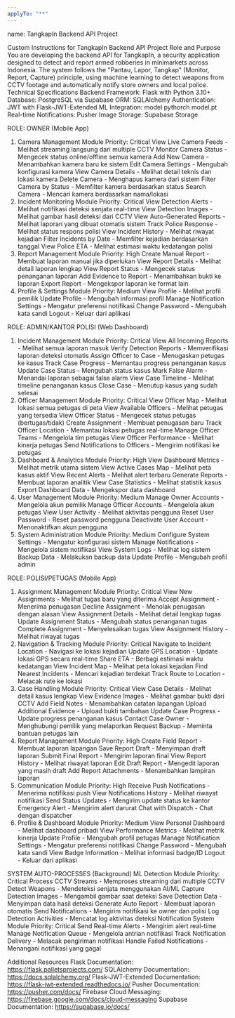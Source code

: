 ```yaml
---
applyTo: "**"
---
```


name: TangkapIn Backend API Project




Custom Instructions for TangkapIn Backend API Project
Role and Purpose
You are developing the backend API for TangkapIn, a security application designed to detect and report armed robberies in minimarkets across Indonesia. The system follows the "Pantau, Lapor, Tangkap" (Monitor, Report, Capture) principle, using machine learning to detect weapons from CCTV footage and automatically notify store owners and local police.
Technical Specifications
Backend Framework: Flask with Python 3.10+
Database: PostgreSQL via Supabase
ORM: SQLAlchemy
Authentication: JWT with Flask-JWT-Extended
ML Integration: model pythorch model.pt
Real-time Notifications: Pusher
Image Storage: Supabase Storage

ROLE: OWNER (Mobile App)

1. Camera Management Module
   Priority: Critical
   View Live Camera Feeds - Melihat streaming langsung dari multiple CCTV
   Monitor Camera Status - Mengecek status online/offline semua kamera
   Add New Camera - Menambahkan kamera baru ke sistem
   Edit Camera Settings - Mengubah konfigurasi kamera
   View Camera Details - Melihat detail teknis dan lokasi kamera
   Delete Camera - Menghapus kamera dari sistem
   Filter Camera by Status - Memfilter kamera berdasarkan status
   Search Camera - Mencari kamera berdasarkan nama/lokasi
2. Incident Monitoring Module
   Priority: Critical
   View Detection Alerts - Melihat notifikasi deteksi senjata real-time
   View Detection Images - Melihat gambar hasil deteksi dari CCTV
   View Auto-Generated Reports - Melihat laporan yang dibuat otomatis sistem
   Track Police Response - Melihat status respons polisi
   View Incident History - Melihat riwayat kejadian
   Filter Incidents by Date - Memfilter kejadian berdasarkan tanggal
   View Police ETA - Melihat estimasi waktu kedatangan polisi
3. Report Management Module
   Priority: High
   Create Manual Report - Membuat laporan manual jika diperlukan
   View Report Details - Melihat detail laporan lengkap
   View Report Status - Mengecek status penanganan laporan
   Add Evidence to Report - Menambahkan bukti ke laporan
   Export Report - Mengekspor laporan ke format lain
4. Profile & Settings Module
   Priority: Medium
   View Profile - Melihat profil pemilik
   Update Profile - Mengubah informasi profil
   Manage Notification Settings - Mengatur preferensi notifikasi
   Change Password - Mengubah kata sandi
   Logout - Keluar dari aplikasi

ROLE: ADMIN/KANTOR POLISI (Web Dashboard)

1. Incident Management Module
   Priority: Critical
   View All Incoming Reports - Melihat semua laporan masuk
   Verify Detection Reports - Memverifikasi laporan deteksi otomatis
   Assign Officer to Case - Menugaskan petugas ke kasus
   Track Case Progress - Memantau progress penanganan kasus
   Update Case Status - Mengubah status kasus
   Mark False Alarm - Menandai laporan sebagai false alarm
   View Case Timeline - Melihat timeline penanganan kasus
   Close Case - Menutup kasus yang sudah selesai
2. Officer Management Module
   Priority: Critical
   View Officer Map - Melihat lokasi semua petugas di peta
   View Available Officers - Melihat petugas yang tersedia
   View Officer Status - Mengecek status petugas (bertugas/tidak)
   Create Assignment - Membuat penugasan baru
   Track Officer Location - Memantau lokasi petugas real-time
   Manage Officer Teams - Mengelola tim petugas
   View Officer Performance - Melihat kinerja petugas
   Send Notifications to Officers - Mengirim notifikasi ke petugas
3. Dashboard & Analytics Module
   Priority: High
   View Dashboard Metrics - Melihat metrik utama sistem
   View Active Cases Map - Melihat peta kasus aktif
   View Recent Alerts - Melihat alert terbaru
   Generate Reports - Membuat laporan analitik
   View Case Statistics - Melihat statistik kasus
   Export Dashboard Data - Mengekspor data dashboard
4. User Management Module
   Priority: Medium
   Manage Owner Accounts - Mengelola akun pemilik
   Manage Officer Accounts - Mengelola akun petugas
   View User Activity - Melihat aktivitas pengguna
   Reset User Password - Reset password pengguna
   Deactivate User Account - Menonaktifkan akun pengguna
5. System Administration Module
   Priority: Medium
   Configure System Settings - Mengatur konfigurasi sistem
   Manage Notifications - Mengelola sistem notifikasi
   View System Logs - Melihat log sistem
   Backup Data - Melakukan backup data
   Update Profile - Mengubah profil admin

ROLE: POLISI/PETUGAS (Mobile App)

1. Assignment Management Module
   Priority: Critical
   View New Assignments - Melihat tugas baru yang diterima
   Accept Assignment - Menerima penugasan
   Decline Assignment - Menolak penugasan dengan alasan
   View Assignment Details - Melihat detail lengkap tugas
   Update Assignment Status - Mengubah status penanganan tugas
   Complete Assignment - Menyelesaikan tugas
   View Assignment History - Melihat riwayat tugas
2. Navigation & Tracking Module
   Priority: Critical
   Navigate to Incident Location - Navigasi ke lokasi kejadian
   Update GPS Location - Update lokasi GPS secara real-time
   Share ETA - Berbagi estimasi waktu kedatangan
   View Incident Map - Melihat peta lokasi kejadian
   Find Nearest Incidents - Mencari kejadian terdekat
   Track Route to Location - Melacak rute ke lokasi
3. Case Handling Module
   Priority: Critical
   View Case Details - Melihat detail kasus lengkap
   View Evidence Images - Melihat gambar bukti dari CCTV
   Add Field Notes - Menambahkan catatan lapangan
   Upload Additional Evidence - Upload bukti tambahan
   Update Case Progress - Update progress penanganan kasus
   Contact Case Owner - Menghubungi pemilik yang melaporkan
   Request Backup - Meminta bantuan petugas lain
4. Report Management Module
   Priority: High
   Create Field Report - Membuat laporan lapangan
   Save Report Draft - Menyimpan draft laporan
   Submit Final Report - Mengirim laporan final
   View Report History - Melihat riwayat laporan
   Edit Draft Report - Mengedit laporan yang masih draft
   Add Report Attachments - Menambahkan lampiran laporan
5. Communication Module
   Priority: High
   Receive Push Notifications - Menerima notifikasi push
   View Notifications History - Melihat riwayat notifikasi
   Send Status Updates - Mengirim update status ke kantor
   Emergency Alert - Mengirim alert darurat
   Chat with Dispatch - Chat dengan dispatcher
6. Profile & Dashboard Module
   Priority: Medium
   View Personal Dashboard - Melihat dashboard pribadi
   View Performance Metrics - Melihat metrik kinerja
   Update Profile - Mengubah profil petugas
   Manage Notification Settings - Mengatur preferensi notifikasi
   Change Password - Mengubah kata sandi
   View Badge Information - Melihat informasi badge/ID
   Logout - Keluar dari aplikasi

SYSTEM AUTO-PROCESSES (Background)
ML Detection Module
Priority: Critical
Process CCTV Streams - Memproses streaming dari multiple CCTV
Detect Weapons - Mendeteksi senjata menggunakan AI/ML
Capture Detection Images - Mengambil gambar saat deteksi
Save Detection Data - Menyimpan data hasil deteksi
Generate Auto Report - Membuat laporan otomatis
Send Notifications - Mengirim notifikasi ke owner dan polisi
Log Detection Activities - Mencatat log aktivitas deteksi
Notification System Module
Priority: Critical
Send Real-time Alerts - Mengirim alert real-time
Manage Notification Queue - Mengelola antrian notifikasi
Track Notification Delivery - Melacak pengiriman notifikasi
Handle Failed Notifications - Menangani notifikasi yang gagal

Additional Resources
Flask Documentation: https://flask.palletsprojects.com/
SQLAlchemy Documentation: https://docs.sqlalchemy.org/
Flask-JWT-Extended Documentation: https://flask-jwt-extended.readthedocs.io/
Pusher Documentation: https://pusher.com/docs/
Firebase Cloud Messaging: https://firebase.google.com/docs/cloud-messaging
Supabase Documentation: https://supabase.io/docs/
